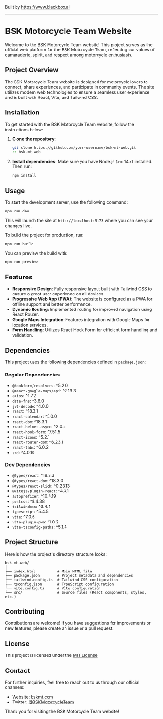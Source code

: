 
Built by https://www.blackbox.ai

---

# BSK Motorcycle Team Website

Welcome to the BSK Motorcycle Team website! This project serves as the official web platform for the BSK Motorcycle Team, reflecting our values of camaraderie, spirit, and respect among motorcycle enthusiasts.

## Project Overview

The BSK Motorcycle Team website is designed for motorcycle lovers to connect, share experiences, and participate in community events. The site utilizes modern web technologies to ensure a seamless user experience and is built with React, Vite, and Tailwind CSS.

## Installation

To get started with the BSK Motorcycle Team website, follow the instructions below:

1. **Clone the repository**:
   ```bash
   git clone https://github.com/your-username/bsk-mt-web.git
   cd bsk-mt-web
   ```

2. **Install dependencies**:
   Make sure you have Node.js (>= 14.x) installed. Then run:
   ```bash
   npm install
   ```

## Usage

To start the development server, use the following command:
```bash
npm run dev
```
This will launch the site at `http://localhost:5173` where you can see your changes live.

To build the project for production, run:
```bash
npm run build
```

You can preview the build with:
```bash
npm run preview
```

## Features

- **Responsive Design**: Fully responsive layout built with Tailwind CSS to ensure a great user experience on all devices.
- **Progressive Web App (PWA)**: The website is configured as a PWA for offline support and better performance.
- **Dynamic Routing**: Implemented routing for improved navigation using React Router.
- **Google Maps Integration**: Features integration with Google Maps for location services.
- **Form Handling**: Utilizes React Hook Form for efficient form handling and validation.

## Dependencies

This project uses the following dependencies defined in `package.json`:

### Regular Dependencies
- `@hookform/resolvers`: ^5.2.0
- `@react-google-maps/api`: ^2.19.3
- `axios`: ^1.7.2
- `date-fns`: ^3.6.0
- `jwt-decode`: ^4.0.0
- `react`: ^18.3.1
- `react-calendar`: ^5.0.0
- `react-dom`: ^18.3.1
- `react-helmet-async`: ^2.0.5
- `react-hook-form`: ^7.51.5
- `react-icons`: ^5.2.1
- `react-router-dom`: ^6.23.1
- `react-tabs`: ^6.0.2
- `zod`: ^4.0.10

### Dev Dependencies
- `@types/react`: ^18.3.3
- `@types/react-dom`: ^18.3.0
- `@types/react-slick`: ^0.23.13
- `@vitejs/plugin-react`: ^4.3.1
- `autoprefixer`: ^10.4.19
- `postcss`: ^8.4.38
- `tailwindcss`: ^3.4.4
- `typescript`: ^5.4.5
- `vite`: ^7.0.6
- `vite-plugin-pwa`: ^1.0.2
- `vite-tsconfig-paths`: ^5.1.4

## Project Structure

Here is how the project's directory structure looks:

```
bsk-mt-web/
│
├── index.html          # Main HTML file
├── package.json        # Project metadata and dependencies
├── tailwind.config.ts  # Tailwind CSS configuration
├── tsconfig.json       # TypeScript configuration
└── vite.config.ts      # Vite configuration
└── src/                # Source files (React components, styles, etc.)
```

## Contributing

Contributions are welcome! If you have suggestions for improvements or new features, please create an issue or a pull request.

## License

This project is licensed under the [MIT License](LICENSE).

## Contact

For further inquiries, feel free to reach out to us through our official channels:
- Website: [bskmt.com](https://bskmt.com)
- Twitter: [@BSKMotorcycleTeam](https://twitter.com/BSKMotorcycleTeam)

Thank you for visiting the BSK Motorcycle Team website!